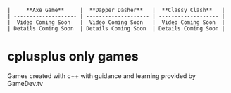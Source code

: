 
```
|     **Axe Game**     |  **Dapper Dasher**   |  **Classy Clash**   |
| -------------------- | -------------------- | ------------------- |
|  Video Coming Soon   |  Video Coming Soon   |  Video Coming Soon  |
| Details Coming Soon  | Details Coming Soon  | Details Coming Soon |

```


# cplusplus only games
 Games created with c++ with guidance and learning provided by GameDev.tv
